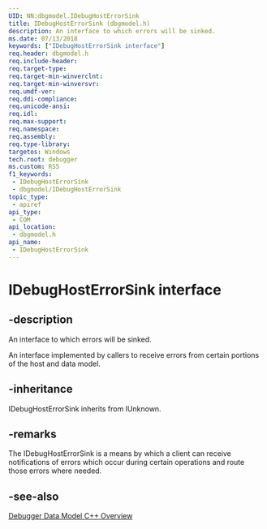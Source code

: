 ```yaml
---
UID: NN:dbgmodel.IDebugHostErrorSink
title: IDebugHostErrorSink (dbgmodel.h)
description: An interface to which errors will be sinked.
ms.date: 07/13/2018
keywords: ["IDebugHostErrorSink interface"]
req.header: dbgmodel.h
req.include-header: 
req.target-type: 
req.target-min-winverclnt: 
req.target-min-winversvr: 
req.umdf-ver: 
req.ddi-compliance: 
req.unicode-ansi: 
req.idl: 
req.max-support: 
req.namespace: 
req.assembly: 
req.type-library: 
targetos: Windows
tech.root: debugger
ms.custom: RS5
f1_keywords:
 - IDebugHostErrorSink
 - dbgmodel/IDebugHostErrorSink
topic_type:
 - apiref
api_type:
 - COM
api_location:
 - dbgmodel.h
api_name:
 - IDebugHostErrorSink
---
```


# IDebugHostErrorSink interface


## -description

An interface to which errors will be sinked.

An interface implemented by callers to receive errors from certain portions of the host and data model.

## -inheritance

IDebugHostErrorSink inherits from IUnknown.

## -remarks

The IDebugHostErrorSink is a means by which a client can receive notifications of errors which occur during certain operations and route those errors where needed.

## -see-also

[Debugger Data Model C++ Overview](/windows-hardware/drivers/debugger/data-model-cpp-overview)
